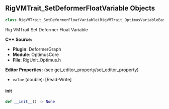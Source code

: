 ## RigVMTrait_SetDeformerFloatVariable Objects

```python
class RigVMTrait_SetDeformerFloatVariable(RigVMTrait_OptimusVariableBase)
```

Rig VMTrait Set Deformer Float Variable

**C++ Source:**

- **Plugin**: DeformerGraph
- **Module**: OptimusCore
- **File**: RigUnit_Optimus.h

**Editor Properties:** (see get_editor_property/set_editor_property)

- ``value`` (double):  [Read-Write]

<a id="unreal.RigVMTrait_SetDeformerFloatVariable.__init__"></a>

#### __init__

```python
def __init__() -> None
```

<a id="unreal.RigVMTrait_SetDeformerFloatArrayVariable"></a>